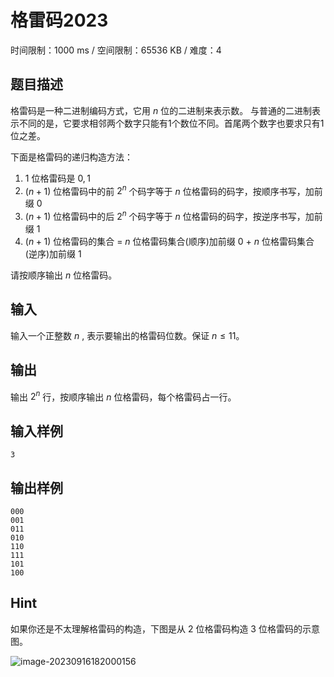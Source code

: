 # 格雷码2023

时间限制：1000 ms / 空间限制：65536 KB / 难度：4

## 题目描述

格雷码是一种二进制编码方式，它用 $n$ 位的二进制来表示数。
与普通的二进制表示不同的是，它要求相邻两个数字只能有$1$个数位不同。首尾两个数字也要求只有$1$位之差。

下面是格雷码的递归构造方法：

1. $1$ 位格雷码是 $0,1$
2. $(n+1)$ 位格雷码中的前 $2^n$ 个码字等于 $n$ 位格雷码的码字，按顺序书写，加前缀 $0$
3. $(n+1)$ 位格雷码中的后 $2^n$ 个码字等于 $n$ 位格雷码的码字，按逆序书写，加前缀 $1$
4. $(n+1)$ 位格雷码的集合 $=$ $n$ 位格雷码集合(顺序)加前缀 $0$ + $n$ 位格雷码集合(逆序)加前缀 $1$

请按顺序输出 $n$ 位格雷码。

## 输入

输入一个正整数 $n$ , 表示要输出的格雷码位数。保证 $n\leq 11$。

## 输出

输出 $2^{n}$ 行，按顺序输出 $n$ 位格雷码，每个格雷码占一行。

## 输入样例

    3

## 输出样例

    000
    001
    011
    010
    110
    111
    101
    100

## Hint

如果你还是不太理解格雷码的构造，下图是从 $2$ 位格雷码构造 $3$ 位格雷码的示意图。

![image-20230916182000156](http://cos.pansis.club/202309161820224.png/abc123)
